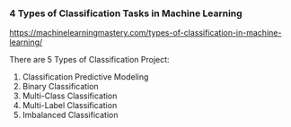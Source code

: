 ### 4 Types of Classification Tasks in Machine Learning<br>
https://machinelearningmastery.com/types-of-classification-in-machine-learning/


There are 5 Types of Classification Project:
<ol>
  <li>Classification Predictive Modeling</li>
  <li>Binary Classification</li>
  <li>Multi-Class Classification</li>
  <li>Multi-Label Classification</li>
  <li>Imbalanced Classification</li>
</ol>
